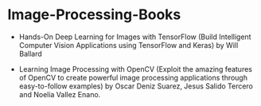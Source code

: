 # Image-Processing-Books
 - Hands-On Deep Learning for Images with TensorFlow (Build Intelligent Computer Vision Applications using TensorFlow and Keras) by Will Ballard
 
 - Learning Image Processing with OpenCV (Exploit the amazing features of OpenCV to create powerful image processing applications through easy-to-follow examples) by Oscar Deniz Suarez, Jesus Salido Tercero and Noelia Vallez Enano.
